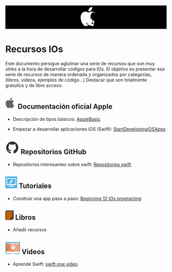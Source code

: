 # ![](https://github.com/FranHenriquez/otro/blob/master/apple-logo-secrets.jpg) 


# Recursos IOs


Este documento persigue aglutinar una serie de recursos que son muy útiles a la hora de desarrollar códigos para IOs. 
El objetivo es presentar esa serie de recursos de manera ordenada y organizados por categorías, (libros, vídeos, ejemplos de código…)
Destacar que son totalmente gratuitos y de libre acceso. 


## ![](https://github.com/FranHenriquez/otro/blob/master/apple.png) Documentación oficial Apple

* Descripción de tipos básicos: [AppleBasic](https://developer.apple.com/documentation/swift)

* Empezar a desarrollar aplicaciones iOS (Swift): [StartDevelopingiOSApps](https://developer.apple.com/library/archive/referencelibrary/GettingStarted/DevelopiOSAppsSwift/index.html)

## ![](https://github.com/FranHenriquez/otro/blob/master/github-mark.png) Repositorios GitHub

* Repositorios interesantes sobre swift: [Repositories swift](https://github.com/apple)

## ![](https://github.com/FranHenriquez/otro/blob/master/images.png) Tutoriales

* Construir una app paso a paso: [Beginning 12 IOs programing](https://www.appcoda.com/learnswift)

## ![](https://github.com/FranHenriquez/otro/blob/master/libro.png) Libros

* Añadir recursos

## ![](https://github.com/FranHenriquez/otro/blob/master/videos.png) Videos 

* Aprende Swift: [swift one video](https://www.youtube.com/watch?v=6Zf79Ns8_oY)

